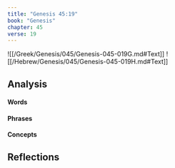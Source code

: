 ```yaml
---
title: "Genesis 45:19"
book: "Genesis"
chapter: 45
verse: 19
---
```

![[/Greek/Genesis/045/Genesis-045-019G.md#Text]]
![[/Hebrew/Genesis/045/Genesis-045-019H.md#Text]]

## Analysis

#### Words

#### Phrases

#### Concepts

## Reflections
